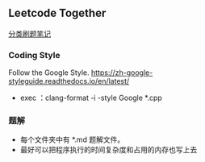 ## Leetcode Together
[分类刷题笔记](https://www.yuque.com/lesley-vphn2/um08nc)
### Coding Style
Follow the Google Style. https://zh-google-styleguide.readthedocs.io/en/latest/
* exec ：clang-format -i -style Google *.cpp
### 题解
* 每个文件夹中有 *.md 题解文件。
* 最好可以把程序执行的时间复杂度和占用的内存也写上去
